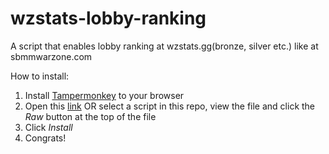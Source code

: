 # wzstats-lobby-ranking
A script that enables lobby ranking at wzstats.gg(bronze, silver etc.) like at sbmmwarzone.com

How to install:

1. Install [Tampermonkey](https://tampermonkey.net/) to your browser
1. Open this [link](https://github.com/alshuriga/wzstats-lobby-ranking/raw/main/wzstats%20lobby%20ranking.user.js) OR select a script in this repo, view the file and click the _Raw_ button at the top of the file
1. Click _Install_
1. Congrats!

